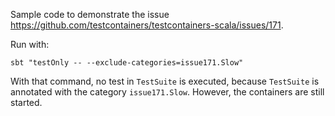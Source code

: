 Sample code to demonstrate the issue https://github.com/testcontainers/testcontainers-scala/issues/171.

Run with:

    sbt "testOnly -- --exclude-categories=issue171.Slow"

With that command, no test in `TestSuite` is executed, because `TestSuite` is
annotated with the category `issue171.Slow`. However, the containers are still
started.
